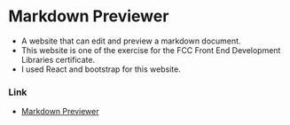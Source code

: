 # Markdown Previewer
- A website that can edit and preview a markdown document.
- This website is one of the exercise for the FCC Front End Development Libraries certificate.
- I used React and bootstrap for this website.


### Link
- [Markdown Previewer](https://fccmarkdownpreviewer-borjie24.netlify.app/)
